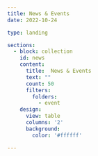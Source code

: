 ```yaml
---
title: News & Events
date: 2022-10-24

type: landing

sections:
  - block: collection
    id: news
    content:
      title:  News & Events   
      text: ""
      count: 50
      filters:
        folders:
          - event
    design:
      view: table
      columns: '2' 
      background:
        color: '#ffffff' 

---    
```

